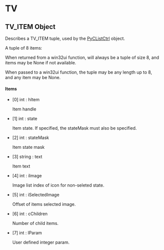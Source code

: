 # TV


## TV\_ITEM Object

Describes a TV\_ITEM tuple, used by the [PyCListCtrl](PyCListCtrl.md) object\. 

A tuple of 8 items: 

When returned from a win32ui function, will always be a tuple of size 8, and items may be None if not available\. 

When passed to a win32ui function, the tuple may be any length up to 8, and any item may be None\.

#### Items

  - \[0\] int : hItem

    Item handle

  - \[1\] int : state

    Item state\.  If specified, the stateMask must also be specified\.

  - \[2\] int : stateMask

    Item state mask

  - \[3\] string : text

    Item text

  - \[4\] int : iImage

    Image list index of icon for non-seleted state\.

  - \[5\] int : iSelectedImage

    Offset of items selected image\.

  - \[6\] int : cChildren

    Number of child items\.

  - \[7\] int : lParam

    User defined integer param\.